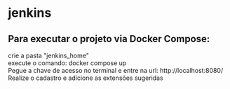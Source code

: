 # jenkins

## Para executar o projeto via Docker Compose:

crie a pasta "jenkins_home" \
execute o comando: docker compose up \
Pegue a chave de acesso no terminal e entre na url: http://localhost:8080/ \
Realize o cadastro e adicione as extensões sugeridas
